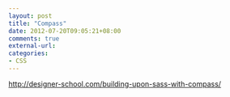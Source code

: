 ```yaml
---
layout: post
title: "Compass"
date: 2012-07-20T09:05:21+08:00
comments: true
external-url: 
categories: 
- CSS
---
```


http://designer-school.com/building-upon-sass-with-compass/
